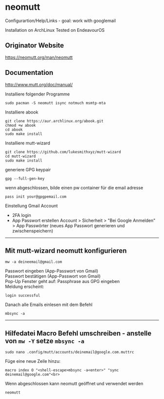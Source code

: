 # neomutt
Configurartion/Help/Links - goal: work with googlemail

Installation on ArchLinux
Tested on EndeavourOS

## Originator Website
https://neomutt.org/man/neomutt

## Documentation
http://www.mutt.org/doc/manual/

Installiere folgender Programme
```
sudo pacman -S neomutt isync notmuch msmtp-mta
```
Installiere abook
```
git clone https://aur.archlinux.org/abook.git
chmod +w abook
cd abook
sudo make install
```
Installiere mutt-wizard
```
git clone https://github.com/lukesmithxyz/mutt-wizard
cd mutt-wizard
sudo make install
```
generiere GPG keypair
```
gpg --full-gen-key
```
wenn abgeschlossen, bilde einen pw container für die email adresse
```
pass init your@gpgpemail.com
```
Einstellung Gmail Account
* 2FA login
* App Passwort erstellen
Account > Sicherheit > "Bei Google Anmelden" > App Passwörter
(neues App Passwort generieren und zwischenspeichern)
---
## Mit mutt-wizard neomutt konfigurieren
```
mw -a deineemail@gmail.com
```
Passwort eingeben (App-Passwort von Gmail)<br>
Passwort bestätigen (App-Passwort von Gmail)<br>
Pop-Up Fenster geht auf: Passphrase aus GPG eingeben<br>
Meldung erscheint:
```
login successful
```
Danach alle Emails einlesen mit dem Befehl
```
mbsync -a
```
---
## Hilfedatei Macro Befehl umschreiben - anstelle von ```mw -Y``` setze ```mbsync -a```<br>
```
sudo nano .config/mutt/accounts/deinemail@google.com.muttrc
```
Füge eine neue Zeile hinzu:
```
macro index O "<shell-escape>mbsync -a<enter>" "sync deinemail@google.com"<br>
```
Wenn abgeschlossen kann neomutt geöffnet und verwendet werden
```
neomutt
```
